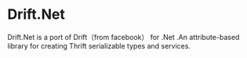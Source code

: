 # Drift.Net
Drift.Net is a port of Drift（from facebook） for .Net .An attribute-based library for creating Thrift serializable types and services.
